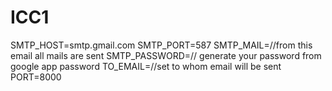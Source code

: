 # ICC1

SMTP_HOST=smtp.gmail.com
SMTP_PORT=587
SMTP_MAIL=//from this email all mails are sent
SMTP_PASSWORD=// generate your password from google app password
TO_EMAIL=//set to whom email will be sent
PORT=8000
